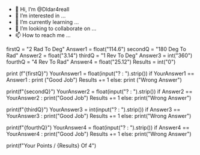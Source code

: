 - 👋 Hi, I’m @Dldar4reall
- 👀 I’m interested in ...
- 🌱 I’m currently learning ...
- 💞️ I’m looking to collaborate on ...
- 📫 How to reach me ...

<!---
Dldar4reall/Dldar4reall is a ✨ special ✨ repository because its `README.md` (this file) appears on your GitHub profile.
You can click the Preview link to take a look at your changes.
--->
firstQ = "2 Rad To Deg"
Answer1 = float("114.6")
secondQ = "180 Deg To Rad"
Answer2 = float("3.14")
thirdQ = "1 Rev To Deg"
Answer3 = int("360")
fourthQ = "4 Rev To Rad"
Answer4 = float("25.12")
Results = int("0")

print (f"{firstQ}")
YourAnswer1 = float(input("? : ").strip())
if YourAnswer1 == Answer1 :
    print ("Good Job")
    Results += 1
else:
    print ("Wrong Answer")

print(f"{secondQ}")
YourAnswer2 = float(input("? : ").strip())
if Answer2 == YourAnswer2 :
    print("Good Job")
    Results += 1
else:
    print("Wrong Answer")

print(f"{thirdQ}")
YourAnswer3 = int(input("? : ").strip())
if Answer3 == YourAnswer3 :
    print("Good Job")
    Results += 1
else:
    print("Wrong Answer")

print(f"{fourthQ}")
YourAnswer4 = float(input("? : ").strip())
if Answer4 == YourAnswer4 :
    print("Good Job")
    Results += 1
else:
    print("Wrong Answer")

print(f"Your Points / {Results} Of 4")

